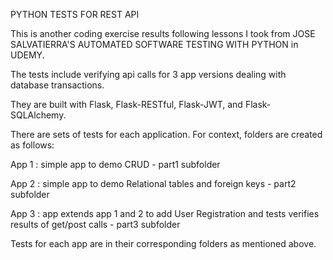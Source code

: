 PYTHON TESTS FOR REST API

This is another coding exercise results following lessons I took from JOSE SALVATIERRA'S AUTOMATED SOFTWARE TESTING WITH PYTHON in UDEMY.

The tests include verifying api calls for 3 app versions dealing with database transactions.

They are built with Flask, Flask-RESTful, Flask-JWT, and Flask-SQLAlchemy.

There are sets of tests for each application. For context, folders are created as follows:

App 1 : simple app to demo CRUD - part1 subfolder

App 2 : simple app to demo Relational tables and foreign keys - part2 subfolder

App 3 : app extends app 1 and 2 to add User Registration and tests verifies results of get/post calls - part3 subfolder

Tests for each app are in their corresponding folders as mentioned above.


